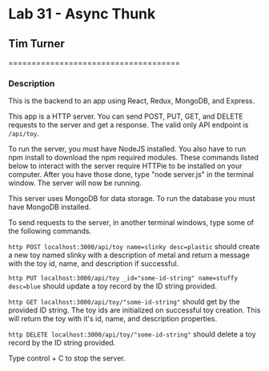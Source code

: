 # Lab 31 - Async Thunk
## Tim Turner
=====================================

### Description

This is the backend to an app using React, Redux, MongoDB, and Express.

This app is a HTTP server.  You can send POST, PUT, GET, and DELETE requests to the server and get a response.  The valid only API endpoint is `/api/toy`.

To run the server, you must have NodeJS installed.  You also have to run npm install to download the npm required modules.  These commands listed below to interact with the server require HTTPie to be installed on your computer.  After you have those done, type "node server.js" in the terminal window.  The server will now be running.

This server uses MongoDB for data storage.  To run the database you must have MongoDB installed.  

To send requests to the server, in another terminal windows, type some of the following commands.


`http POST localhost:3000/api/toy name=slinky desc=plastic` should create a new toy named slinky with a description of metal and return a message with the toy id, name, and description if successful.

`http PUT localhost:3000/api/toy _id="some-id-string" name=stuffy desc=blue` should update a toy record by the ID string provided.

`http GET localhost:3000/api/toy/"some-id-string"` should get by the provided ID string.  The toy ids are initialized on successful toy creation.  This will return the toy with it's id, name, and description properties.

`http DELETE localhost:3000/api/toy/"some-id-string"` should delete a toy record by the ID string provided.


Type control + C to stop the server.
